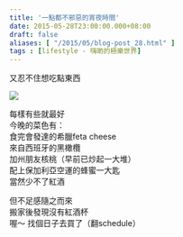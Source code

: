 ```yaml
---
title: '一點都不邪惡的宵夜時間'
date: 2015-05-28T23:00:00.000+08:00
draft: false
aliases: [ "/2015/05/blog-post_28.html" ]
tags : [lifestyle - 嗨啲的極樂世界]
---
```


又忍不住想吃點東西  

![](/images/snacktime.jpg)

每樣有些就最好  
今晚的菜色有：  
食完會發達的希臘feta cheese  
來自西班牙的黑橄欖  
加州朋友核桃（早前已炒起一大堆）  
配上保加利亞空運的蜂蜜一大匙  
當然少不了紅酒  
  
但不足感隨之而來  
搬家後發現沒有紅酒杯  
喔～ 找個日子去買了（翻schedule）
